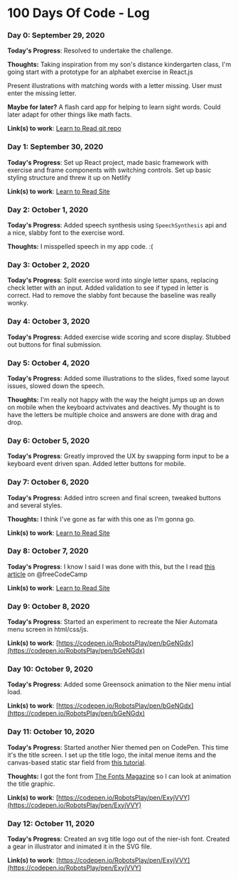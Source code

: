 # 100 Days Of Code - Log

### Day 0: September 29, 2020

**Today's Progress**: Resolved to undertake the challenge.

**Thoughts:** Taking inspiration from my son's distance kindergarten class, I'm going start with a prototype for an alphabet exercise in React.js

Present illustrations with matching words with a letter missing. User must enter the missing letter.

**Maybe for later?** A flash card app for helping to learn sight words. Could later adapt for other things like math facts.

**Link(s) to work**: [Learn to Read git repo](https://github.com/RobotsPlay/learn-to-read)


### Day 1: September 30, 2020

**Today's Progress**: Set up React project, made basic framework with exercise and frame components with switching controls. Set up basic styling structure and threw it up on Netlify

**Link(s) to work**: [Learn to Read Site](https://learn-to-read.johnegraham2.com/)



### Day 2: October 1, 2020

**Today's Progress**: Added speech synthesis using `SpeechSynthesis` api and a nice, slabby font to the exercise word.

**Thoughts:** I misspelled speech in my app code. :(


### Day 3: October 2, 2020

**Today's Progress**: Split exercise word into single letter spans, replacing check letter with an input. Added validation to see if typed in letter is correct. Had to remove the slabby font because the baseline was really wonky.


### Day 4: October 3, 2020

**Today's Progress**: Added exercise wide scoring and score display. Stubbed out buttons for final submission.


### Day 5: October 4, 2020

**Today's Progress**: Added some illustrations to the slides, fixed some layout issues, slowed down the speech.

**Thoughts:** I'm really not happy with the way the height jumps up an down on mobile when the keyboard actvivates and deactives. My thought is to have the letters be multiple choice and answers are done with drag and drop.



### Day 6: October 5, 2020

**Today's Progress**: Greatly improved the UX by swapping form input to be a keyboard event driven span. Added letter buttons for mobile.


### Day 7: October 6, 2020

**Today's Progress**: Added intro screen and final screen, tweaked buttons and several styles.

**Thoughts:** I think I've gone as far with this one as I'm gonna go.

**Link(s) to work**: [Learn to Read Site](https://learn-to-read.johnegraham2.com/)


### Day 8: October 7, 2020

**Today's Progress**: I know I said I was done with this, but the I read [this article](https://freecodecamp.org/news/how-to-add-drag-and-drop-in-react-with-react-beautiful-dnd) on @freeCodeCamp

**Link(s) to work**: [Learn to Read Site](https://learn-to-read.johnegraham2.com/)


### Day 9: October 8, 2020

**Today's Progress**: Started an experiment to recreate the Nier Automata menu screen in html/css/js.

**Link(s) to work**: [https://codepen.io/RobotsPlay/pen/bGeNGdx](https://codepen.io/RobotsPlay/pen/bGeNGdx)


### Day 10: October 9, 2020

**Today's Progress**: Added some Greensock animation to the Nier menu intial load.

**Link(s) to work**: [https://codepen.io/RobotsPlay/pen/bGeNGdx](https://codepen.io/RobotsPlay/pen/bGeNGdx)


### Day 11: October 10, 2020

**Today's Progress**: Started another Nier themed pen on CodePen. This time it's the title screen. I set up the title logo, the inital menue items and the canvas-based static star field from [this tutorial](https://medium.com/better-programming/fun-with-html-canvas-lets-create-a-star-field-a46b0fed5002).

**Thoughts:** I got the font from [The Fonts Magazine](https://thefontsmagazine.com/font/nier-automata-font/#:~:text=The%20Nier%20Automata%20is%20an,released%20on%20March%2017%2C%202017.&text=The%20font%20used%20for%20the,basically%20ITC%20Benguiat%20Book%20Font.) so I can look at animation the title graphic.

**Link(s) to work**: [https://codepen.io/RobotsPlay/pen/ExyjVVY](https://codepen.io/RobotsPlay/pen/ExyjVVY)


### Day 12: October 11, 2020

**Today's Progress**: Created an svg title logo out of the nier-ish font. Created a gear in illustrator and inimated it in the SVG file.

**Link(s) to work**: [https://codepen.io/RobotsPlay/pen/ExyjVVY](https://codepen.io/RobotsPlay/pen/ExyjVVY)
